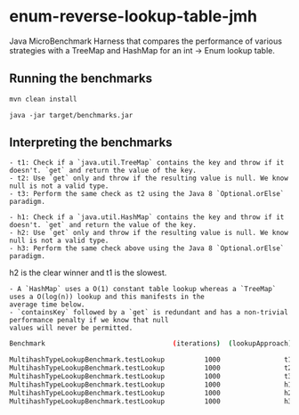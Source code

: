 # enum-reverse-lookup-table-jmh

Java MicroBenchmark Harness that compares the performance of various strategies with a TreeMap and HashMap for an
int -> Enum lookup table.

## Running the benchmarks

```sh
mvn clean install
```

```
java -jar target/benchmarks.jar
```

## Interpreting the benchmarks

    - t1: Check if a `java.util.TreeMap` contains the key and throw if it doesn't. `get` and return the value of the key.
    - t2: Use `get` only and throw if the resulting value is null. We know null is not a valid type.
    - t3: Perform the same check as t2 using the Java 8 `Optional.orElse` paradigm.

    - h1: Check if a `java.util.HashMap` contains the key and throw if it doesn't. `get` and return the value of the key.
    - h2: Use `get` only and throw if the resulting value is null. We know null is not a valid type.
    - h3: Perform the same check above using the Java 8 `Optional.orElse` paradigm.

h2 is the clear winner and t1 is the slowest.

    - A `HashMap` uses a O(1) constant table lookup whereas a `TreeMap` uses a O(log(n)) lookup and this manifests in the
    average time below.
    - `containsKey` followed by a `get` is redundant and has a non-trivial performance penalty if we know that null
    values will never be permitted.

```sh
Benchmark                                (iterations)  (lookupApproach)  Mode  Cnt   Score   Error  Units

MultihashTypeLookupBenchmark.testLookup          1000                t1  avgt    9  33.438 ± 4.514  us/op
MultihashTypeLookupBenchmark.testLookup          1000                t2  avgt    9  26.986 ± 0.405  us/op
MultihashTypeLookupBenchmark.testLookup          1000                t3  avgt    9  39.259 ± 1.306  us/op
MultihashTypeLookupBenchmark.testLookup          1000                h1  avgt    9  18.954 ± 0.414  us/op
MultihashTypeLookupBenchmark.testLookup          1000                h2  avgt    9  15.486 ± 0.395  us/op
MultihashTypeLookupBenchmark.testLookup          1000                h3  avgt    9  16.780 ± 0.719  us/op
```

